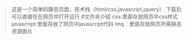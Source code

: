  >  这是一个简单的静态页面，技术栈（html/css,javascript,jquery）,下载后可以直接在在网页中打开运行
#文件夹介绍
>css:里面存放网页中css样式
>javascript:里面存放了网页中javascript代码
>img：里面存放网页所需静态资源图片
